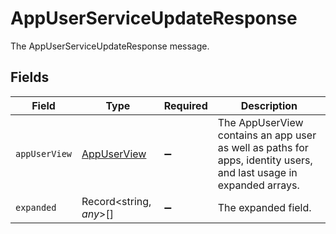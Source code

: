 # AppUserServiceUpdateResponse

The AppUserServiceUpdateResponse message.


## Fields

| Field                                                                                                              | Type                                                                                                               | Required                                                                                                           | Description                                                                                                        |
| ------------------------------------------------------------------------------------------------------------------ | ------------------------------------------------------------------------------------------------------------------ | ------------------------------------------------------------------------------------------------------------------ | ------------------------------------------------------------------------------------------------------------------ |
| `appUserView`                                                                                                      | [AppUserView](../../models/shared/appuserview.md)                                                                  | :heavy_minus_sign:                                                                                                 | The AppUserView contains an app user as well as paths for apps, identity users, and last usage in expanded arrays. |
| `expanded`                                                                                                         | Record<string, *any*>[]                                                                                            | :heavy_minus_sign:                                                                                                 | The expanded field.                                                                                                |
